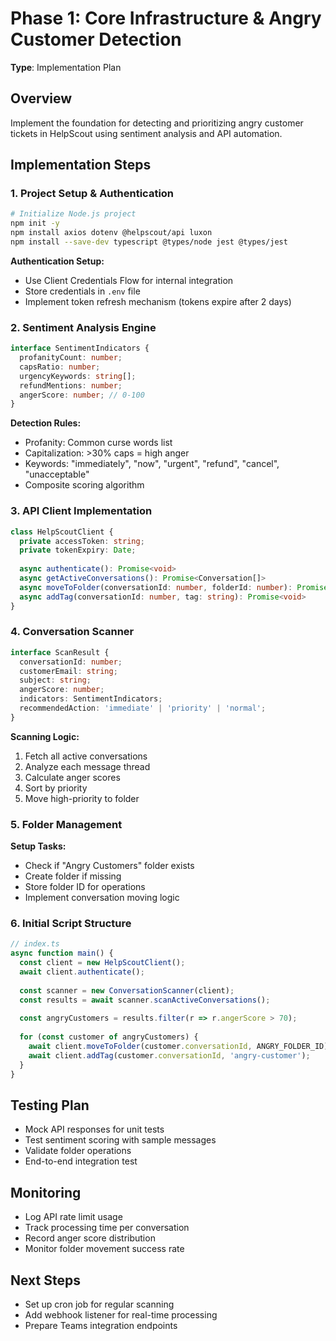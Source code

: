 # Phase 1: Core Infrastructure & Angry Customer Detection

**Type**: Implementation Plan

## Overview
Implement the foundation for detecting and prioritizing angry customer tickets in HelpScout using sentiment analysis and API automation.

## Implementation Steps

### 1. Project Setup & Authentication

```bash
# Initialize Node.js project
npm init -y
npm install axios dotenv @helpscout/api luxon
npm install --save-dev typescript @types/node jest @types/jest
```

**Authentication Setup:**
- Use Client Credentials Flow for internal integration
- Store credentials in `.env` file
- Implement token refresh mechanism (tokens expire after 2 days)

### 2. Sentiment Analysis Engine

```typescript
interface SentimentIndicators {
  profanityCount: number;
  capsRatio: number;
  urgencyKeywords: string[];
  refundMentions: number;
  angerScore: number; // 0-100
}
```

**Detection Rules:**
- Profanity: Common curse words list
- Capitalization: >30% caps = high anger
- Keywords: "immediately", "now", "urgent", "refund", "cancel", "unacceptable"
- Composite scoring algorithm

### 3. API Client Implementation

```typescript
class HelpScoutClient {
  private accessToken: string;
  private tokenExpiry: Date;
  
  async authenticate(): Promise<void>
  async getActiveConversations(): Promise<Conversation[]>
  async moveToFolder(conversationId: number, folderId: number): Promise<void>
  async addTag(conversationId: number, tag: string): Promise<void>
}
```

### 4. Conversation Scanner

```typescript
interface ScanResult {
  conversationId: number;
  customerEmail: string;
  subject: string;
  angerScore: number;
  indicators: SentimentIndicators;
  recommendedAction: 'immediate' | 'priority' | 'normal';
}
```

**Scanning Logic:**
1. Fetch all active conversations
2. Analyze each message thread
3. Calculate anger scores
4. Sort by priority
5. Move high-priority to folder

### 5. Folder Management

**Setup Tasks:**
- Check if "Angry Customers" folder exists
- Create folder if missing
- Store folder ID for operations
- Implement conversation moving logic

### 6. Initial Script Structure

```typescript
// index.ts
async function main() {
  const client = new HelpScoutClient();
  await client.authenticate();
  
  const scanner = new ConversationScanner(client);
  const results = await scanner.scanActiveConversations();
  
  const angryCustomers = results.filter(r => r.angerScore > 70);
  
  for (const customer of angryCustomers) {
    await client.moveToFolder(customer.conversationId, ANGRY_FOLDER_ID);
    await client.addTag(customer.conversationId, 'angry-customer');
  }
}
```

## Testing Plan
- Mock API responses for unit tests
- Test sentiment scoring with sample messages
- Validate folder operations
- End-to-end integration test

## Monitoring
- Log API rate limit usage
- Track processing time per conversation
- Record anger score distribution
- Monitor folder movement success rate

## Next Steps
- Set up cron job for regular scanning
- Add webhook listener for real-time processing
- Prepare Teams integration endpoints